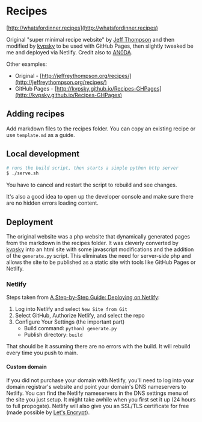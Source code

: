 # Recipes

[http://whatsfordinner.recipes](http://whatsfordinner.recipes)

Original "super minimal recipe website" by [Jeff Thompson](https://github.com/jeffThompson) and then modified by [kvpsky](https://github.com/kvpsky) to be used with GitHub Pages, then slightly tweaked be me and deployed via Netlify. Credit also to [AN0DA](https://github.com/AN0DA).

Other examples:

* Original - [http://jeffreythompson.org/recipes/](http://jeffreythompson.org/recipes/)
* GitHub Pages - [http://kvpsky.github.io/Recipes-GHPages](http://kvpsky.github.io/Recipes-GHPages)

## Adding recipes

Add markdown files to the recipes folder. You can copy an existing recipe or use `template.md` as a guide.

## Local development

```bash
# runs the build script, then starts a simple python http server
$ ./serve.sh
```

You have to cancel and restart the script to rebuild and see changes.

It's also a good idea to open up the developer console and make sure there are no hidden errors loading content.

## Deployment

The original website was a 
php website that dynamically generated pages from the markdown in the recipes folder. It was cleverly converted by [kvpsky](https://github.com/kvpsky) into an html site with some javascript modifications and the addition of the `generate.py` script. This eliminates the need for server-side php and allows the site to be published as a static site with tools like GitHub Pages or Netlify.

### Netlify

Steps taken from [A Step-by-Step Guide: Deploying on Netlify](https://www.netlify.com/blog/2016/09/29/a-step-by-step-guide-deploying-on-netlify/):

1. Log into Netlify and select `New Site from Git`
2. Select GitHub, Authorize Netlify, and select the repo
3. Configure Your Settings (the important part)
    * Build command: `python3 generate.py`
    * Publish directory: `build`

That should be it assuming there are no errors with the build. It will rebuild every time you push to main.

#### Custom domain

If you did not purchase your domain with Netlify, you'll need to log into your domain registrar's website and point your domain's DNS nameservers to Netlify. You can find the Netlify nameservers in the DNS settings menu of the site you just setup. It might take awhile when you first set it up (24 hours to full propogate). Netlify will also give you an SSL/TLS certificate for free (made possible by [Let's Encrypt](https://letsencrypt.org/donate/)).
